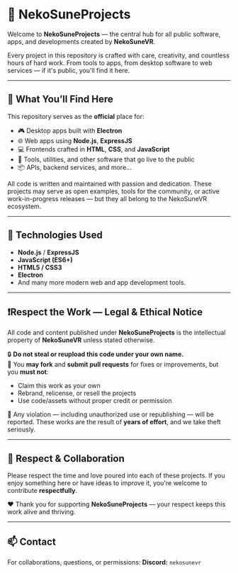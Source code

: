 # 🌙 NekoSuneProjects

Welcome to **NekoSuneProjects** — the central hub for all public software, apps, and developments created by **NekoSuneVR**.

Every project in this repository is crafted with care, creativity, and countless hours of hard work. From tools to apps, from desktop software to web services — if it's public, you'll find it here.

---

## 🚧 What You’ll Find Here

This repository serves as the **official** place for:

- 🎮 Desktop apps built with **Electron**
- 🌐 Web apps using **Node.js**, **ExpressJS**
- 💻 Frontends crafted in **HTML**, **CSS**, and **JavaScript**
- 🧩 Tools, utilities, and other software that go live to the public
- 📦 APIs, backend services, and more...

All code is written and maintained with passion and dedication. These projects may serve as open examples, tools for the community, or active work-in-progress releases — but they all belong to the NekoSuneVR ecosystem.

---

## 📜 Technologies Used

- **Node.js** / **ExpressJS**
- **JavaScript (ES6+)**
- **HTML5 / CSS3**
- **Electron**
- And many more modern web and app development tools.

---

## ❗Respect the Work — Legal & Ethical Notice

All code and content published under **NekoSuneProjects** is the intellectual property of **NekoSuneVR** unless stated otherwise.

🔒 **Do not steal or reupload this code under your own name.**  
📌 You **may fork** and **submit pull requests** for fixes or improvements, but you **must not**:
- Claim this work as your own
- Rebrand, relicense, or resell the projects
- Use code/assets without proper credit or permission

🛑 Any violation — including unauthorized use or republishing — will be reported. These works are the result of **years of effort**, and we take theft seriously.

---

## 🙏 Respect & Collaboration

Please respect the time and love poured into each of these projects. If you enjoy something here or have ideas to improve it, you're welcome to contribute **respectfully**.

❤️ Thank you for supporting **NekoSuneProjects** — your respect keeps this work alive and thriving.


<!-- GitAds-Verify: UACSDU9XWR78Z3OSM2HWTD2XSE8MW4IM -->

---

## 📫 Contact

For collaborations, questions, or permissions:
**Discord:** `nekosunevr`
